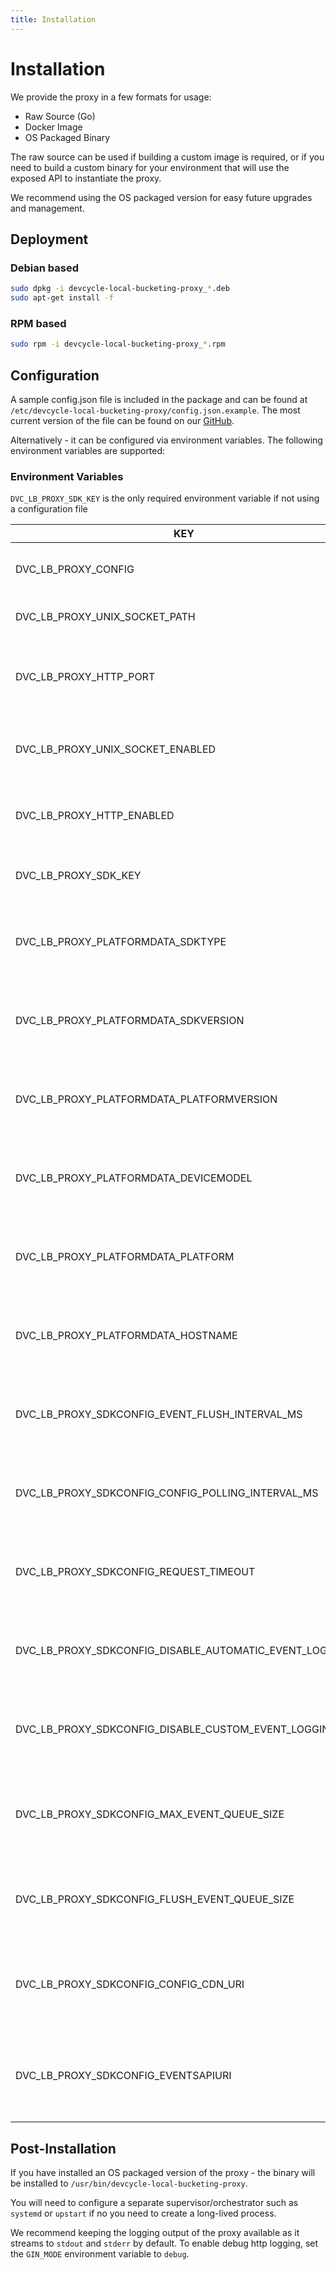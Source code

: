 ```yaml
---
title: Installation 
---
```


# Installation

We provide the proxy in a few formats for usage:

- Raw Source (Go)
- Docker Image
- OS Packaged Binary

The raw source can be used if building a custom image is required, or if you need to build a custom binary for
your environment that will use the exposed API to instantiate the proxy.

We recommend using the OS packaged version for easy future upgrades and management.

## Deployment

### Debian based

```bash
sudo dpkg -i devcycle-local-bucketing-proxy_*.deb
sudo apt-get install -f
```

### RPM based

```bash
sudo rpm -i devcycle-local-bucketing-proxy_*.rpm
```

## Configuration

A sample config.json file is included in the package and can be found
at `/etc/devcycle-local-bucketing-proxy/config.json.example`. The most current
version of the file can be found on
our [GitHub](https://github.com/DevCycleHQ/local-bucketing-proxy/blob/main/config.json.example).

Alternatively - it can be configured via environment variables. The following environment variables are supported:

### Environment Variables

`DVC_LB_PROXY_SDK_KEY` is the only required environment variable if not using a configuration file

| KEY                                                    | TYPE          | DEFAULT | DESCRIPTION                                                                     |
|--------------------------------------------------------|---------------|---------|---------------------------------------------------------------------------------|
| DVC_LB_PROXY_CONFIG                                    | String        |         | The path to a JSON configuration file.                                          |
| DVC_LB_PROXY_UNIX_SOCKET_PATH                          | String        |         | The path to the Unix socket.                                                    |
| DVC_LB_PROXY_HTTP_PORT                                 | Integer       | 8080    | The port to listen on for HTTP requests. Defaults to 8080.                      |
| DVC_LB_PROXY_UNIX_SOCKET_ENABLED                       | True or False | false   | Whether to enable the Unix socket. Defaults to false.                           |
| DVC_LB_PROXY_HTTP_ENABLED                              | True or False | true    | Whether to enable the HTTP server. Defaults to true.                            |
| DVC_LB_PROXY_SDK_KEY                                   | String        |         | The Server SDK key to use for this instance.                                    |
| DVC_LB_PROXY_PLATFORMDATA_SDKTYPE                      | String        |         | Internal variable, setting a value other than default is not recommended.       |
| DVC_LB_PROXY_PLATFORMDATA_SDKVERSION                   | String        |         | Internal variable, setting a value other than default is not recommended.       |
| DVC_LB_PROXY_PLATFORMDATA_PLATFORMVERSION              | String        |         | Internal variable, setting a value other than default is not recommended.       |
| DVC_LB_PROXY_PLATFORMDATA_DEVICEMODEL                  | String        |         | Internal variable, setting a value other than default is not recommended.       |
| DVC_LB_PROXY_PLATFORMDATA_PLATFORM                     | String        |         | Internal variable, setting a value other than default is not recommended.       |
| DVC_LB_PROXY_PLATFORMDATA_HOSTNAME                     | String        |         | Internal variable, setting a value other than default is not recommended.       |
| DVC_LB_PROXY_SDKCONFIG_EVENT_FLUSH_INTERVAL_MS         | Duration      |         | The interval at which events are flushed to the events api in milliseconds.     |
| DVC_LB_PROXY_SDKCONFIG_CONFIG_POLLING_INTERVAL_MS      | Duration      |         | The interval at which the SDK polls the config CDN for updates in milliseconds. |
| DVC_LB_PROXY_SDKCONFIG_REQUEST_TIMEOUT                 | Duration      |         | The timeout for requests to the config CDN and events API in milliseconds.      |
| DVC_LB_PROXY_SDKCONFIG_DISABLE_AUTOMATIC_EVENT_LOGGING | True or False | false   | Whether to disable automatic event logging. Defaults to false.                  |
| DVC_LB_PROXY_SDKCONFIG_DISABLE_CUSTOM_EVENT_LOGGING    | True or False | false   | Whether to disable custom event logging. Defaults to false.                     |
| DVC_LB_PROXY_SDKCONFIG_MAX_EVENT_QUEUE_SIZE            | Integer       |         | The maximum number of events to be in the queue before dropping events.         |
| DVC_LB_PROXY_SDKCONFIG_FLUSH_EVENT_QUEUE_SIZE          | Integer       |         | The minimum number of events to be in the queue before flushing events.         |
| DVC_LB_PROXY_SDKCONFIG_CONFIG_CDN_URI                  | String        |         | The URI of the Config CDN - leave unspecified if not needing an outbound proxy. |
| DVC_LB_PROXY_SDKCONFIG_EVENTSAPIURI                    | String        |         | The URI of the Events API - leave unspecified if not needing an outbound proxy. |

## Post-Installation

If you have installed an OS packaged version of the proxy - the binary will be installed
to `/usr/bin/devcycle-local-bucketing-proxy`.

You will need to configure a separate supervisor/orchestrator such as `systemd` or `upstart` if no you need to create a
long-lived process.

We recommend keeping the logging output of the proxy available as it streams to `stdout` and `stderr` by default.
To enable debug http logging, set the `GIN_MODE` environment variable to `debug`.
